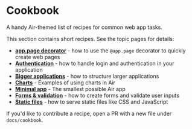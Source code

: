 # Cookbook

A handy Air-themed list of recipes for common web app tasks.

This section contains short recipes. See the topic pages for details:

- **[app.page decorator](page-decorator.md)** - how to use the `@app.page` decorator to quickly create web pages
- **[Authentication](authentication.md)** - how to handle login and authentication in your application
- **[Bigger applications](bigger-applications.md)** - how to structure larger applications
- **[Charts](charts.md)** - Examples of using charts in Air
- **[Minimal app](minimal.md)** - The smallest possible Air app
- **[Forms & validation](forms.md)** - how to create forms and validate user inputs
- **[Static files](static.md)** - how to serve static files like CSS and JavaScript

If you'd like to contribute a recipe, open a PR with a new file under `docs/cookbook`.
